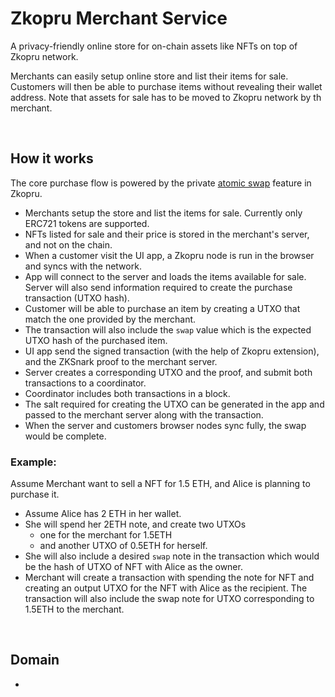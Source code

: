# Zkopru Merchant Service

A privacy-friendly online store for on-chain assets like NFTs on top of Zkopru network. 

Merchants can easily setup online store and list their items for sale. Customers will then be able to purchase items without revealing their wallet address. Note that assets for sale has to be moved to Zkopru network by th merchant.

<br />

## How it works

The core purchase flow is powered by the private [atomic swap](https://docs.zkopru.network/how-it-works/atomic-swap) feature in Zkopru. 

- Merchants setup the store and list the items for sale. Currently only ERC721 tokens are supported.
- NFTs listed for sale and their price is stored in the merchant's server, and not on the chain.
- When a customer visit the UI app, a Zkopru node is run in the browser and syncs with the network.
- App will connect to the server and loads the items available for sale. Server will also send information required to create the purchase transaction (UTXO hash).
- Customer will be able to purchase an item by creating a UTXO that match the one provided by the merchant.
- The transaction will also include the `swap` value which is the expected UTXO hash of the purchased item.
- UI app send the signed transaction (with the help of Zkopru extension), and the ZKSnark proof to the merchant server.
- Server creates a corresponding UTXO and the proof, and submit both transactions to a coordinator. 
- Coordinator includes both transactions in a block.
- The salt required for creating the UTXO can be generated in the app and passed to the merchant server along with the transaction.
- When the server and customers browser nodes sync fully, the swap would be complete.


### Example:

Assume Merchant want to sell a NFT for 1.5 ETH, and Alice is planning to purchase it.

- Assume Alice has 2 ETH in her wallet.
- She will spend her 2ETH note, and create two UTXOs
  - one for the merchant for 1.5ETH 
  - and another UTXO of 0.5ETH for herself. 
- She will also include a desired `swap` note in the transaction which would be the hash of UTXO of NFT with Alice as the owner.
- Merchant will create a transaction with spending the note for NFT and creating an output UTXO for the NFT with Alice as the recipient. The transaction will also include the swap note for UTXO corresponding to 1.5ETH to the merchant.

<br />

## Domain
- 

